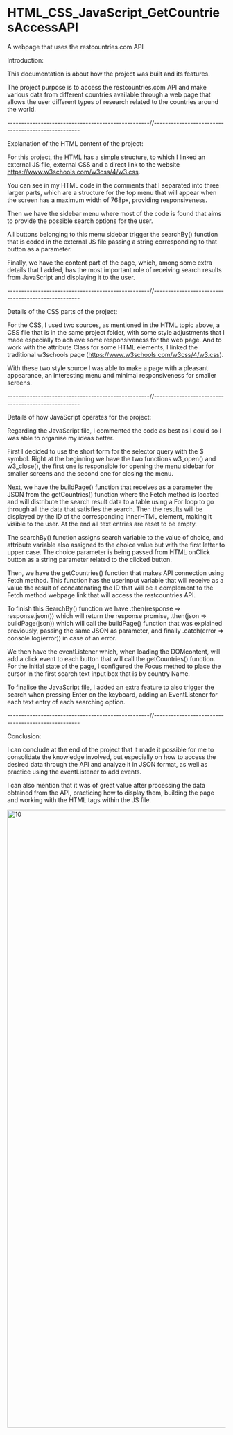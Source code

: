 # HTML_CSS_JavaScript_GetCountriesAccessAPI


A webpage that uses the restcountries.com API


Introduction:

This documentation is about how the project was built and its features.

The project purpose is to access the restcountries.com API and make various data from different countries available through a web page that allows the user different types of research related to the countries around the world.


---------------------------------------------------//---------------------------------------------------


Explanation of the HTML content of the project: 


For this project, the HTML has a simple structure, to which I linked an external JS file, external CSS and a direct link to the website https://www.w3schools.com/w3css/4/w3.css.

You can see in my HTML code in the comments that I separated into three larger parts, which are a structure for the top menu that will appear when the screen has a maximum width of 768px, providing responsiveness.

Then we have the sidebar menu where most of the code is found that aims to provide the possible search options for the user. 

All buttons belonging to this menu sidebar trigger the searchBy() function that is coded in the external JS file passing a string corresponding to that button as a parameter.

Finally, we have the content part of the page, which, among some extra details that I added, has the most important role of receiving search results from JavaScript and displaying it to the user.


---------------------------------------------------//---------------------------------------------------


Details of the CSS parts of the project:


For the CSS, I used two sources, as mentioned in the HTML topic above, a CSS file that is in the same project folder, with some style adjustments that I made especially to achieve some responsiveness for the web page. And to work with the attribute Class for some HTML elements, I linked the traditional w3schools page (https://www.w3schools.com/w3css/4/w3.css). 

With these two style source I was able to make a page with a pleasant appearance, an interesting menu and minimal responsiveness for smaller screens.


---------------------------------------------------//---------------------------------------------------


Details of how JavaScript operates for the project:

Regarding the JavaScript file, I commented the code as best as I could so I was able to organise my ideas better.

First I decided to use the short form for the selector query with the $ symbol. Right at the beginning we have the two functions w3_open() and w3_close(), the first one is responsible for opening the menu sidebar for smaller screens and the second one for closing the menu.

Next, we have the buildPage() function that receives as a parameter the JSON from the getCountries() function where the Fetch method is located and will distribute the search result data to a table using a For loop to go through all the data that satisfies the search. Then the results will be displayed by the ID of the corresponding innerHTML element, making it visible to the user. At the end all text entries are reset to be empty.

The searchBy() function assigns search variable to the value of choice, and attribute variable also assigned to the choice value but with the first letter to upper case. The choice parameter is being passed from HTML onClick button as a string parameter related to the clicked button.

Then, we have the getCountries() function that makes API connection using Fetch method. This function has the userInput variable that will receive as a value the result of concatenating the ID that will be a complement to the Fetch method webpage link that will access the restcountries API.

To finish this SearchBy() function we have .then(response => response.json()) which will return the response promise, .then(json => buildPage(json)) which will call the buildPage() function that was explained previously, passing the same JSON as parameter, and finally .catch(error => console.log(error)) in case of an error.


We then have the eventListener which, when loading the DOMcontent, will add a click event to each button that will call the getCountries() function.
For the initial state of the page, I configured the Focus method to place the cursor in the first search text input box that is by country Name.

To finalise the JavaScript file, I added an extra feature to also trigger the search when pressing Enter on the keyboard, adding an EventListener for each text entry of each searching option.


---------------------------------------------------//---------------------------------------------------


Conclusion:

I can conclude at the end of the project that it made it possible for me to consolidate the knowledge involved, but especially on how to access the desired data through the API and analyze it in JSON format, as well as practice using the eventListener to add events. 

I can also mention that it was of great value after processing the data obtained from the API, practicing how to display them, building the page and working with the HTML tags within the JS file.


<img width="1424" alt="10" src="https://github.com/FE7R7/HTML_CSS_JavaScript_AccessAPI/assets/147453330/fe21039c-7e56-4d5d-98f9-be911104fdf1">






